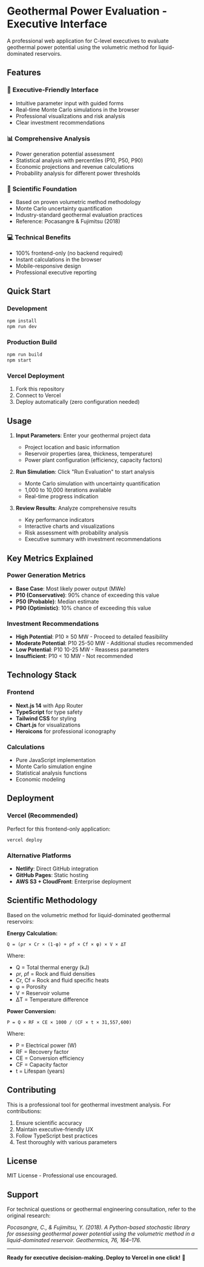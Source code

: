 # Geothermal Power Evaluation - Executive Interface

A professional web application for C-level executives to evaluate geothermal power potential using the volumetric method for liquid-dominated reservoirs.

## Features

### 🎯 **Executive-Friendly Interface**
- Intuitive parameter input with guided forms
- Real-time Monte Carlo simulations in the browser
- Professional visualizations and risk analysis
- Clear investment recommendations

### 📊 **Comprehensive Analysis**
- Power generation potential assessment
- Statistical analysis with percentiles (P10, P50, P90)
- Economic projections and revenue calculations
- Probability analysis for different power thresholds

### 🔬 **Scientific Foundation**
- Based on proven volumetric method methodology
- Monte Carlo uncertainty quantification
- Industry-standard geothermal evaluation practices
- Reference: Pocasangre & Fujimitsu (2018)

### 💻 **Technical Benefits**
- 100% frontend-only (no backend required)
- Instant calculations in the browser
- Mobile-responsive design
- Professional executive reporting

## Quick Start

### Development
```bash
npm install
npm run dev
```

### Production Build
```bash
npm run build
npm start
```

### Vercel Deployment
1. Fork this repository
2. Connect to Vercel
3. Deploy automatically (zero configuration needed)

## Usage

1. **Input Parameters**: Enter your geothermal project data
   - Project location and basic information
   - Reservoir properties (area, thickness, temperature)
   - Power plant configuration (efficiency, capacity factors)

2. **Run Simulation**: Click "Run Evaluation" to start analysis
   - Monte Carlo simulation with uncertainty quantification
   - 1,000 to 10,000 iterations available
   - Real-time progress indication

3. **Review Results**: Analyze comprehensive results
   - Key performance indicators
   - Interactive charts and visualizations
   - Risk assessment with probability analysis
   - Executive summary with investment recommendations

## Key Metrics Explained

### Power Generation Metrics
- **Base Case**: Most likely power output (MWe)
- **P10 (Conservative)**: 90% chance of exceeding this value
- **P50 (Probable)**: Median estimate
- **P90 (Optimistic)**: 10% chance of exceeding this value

### Investment Recommendations
- **High Potential**: P10 ≥ 50 MW - Proceed to detailed feasibility
- **Moderate Potential**: P10 25-50 MW - Additional studies recommended
- **Low Potential**: P10 10-25 MW - Reassess parameters
- **Insufficient**: P10 < 10 MW - Not recommended

## Technology Stack

### Frontend
- **Next.js 14** with App Router
- **TypeScript** for type safety
- **Tailwind CSS** for styling
- **Chart.js** for visualizations
- **Heroicons** for professional iconography

### Calculations
- Pure JavaScript implementation
- Monte Carlo simulation engine
- Statistical analysis functions
- Economic modeling

## Deployment

### Vercel (Recommended)
Perfect for this frontend-only application:

```bash
vercel deploy
```

### Alternative Platforms
- **Netlify**: Direct GitHub integration
- **GitHub Pages**: Static hosting
- **AWS S3 + CloudFront**: Enterprise deployment

## Scientific Methodology

Based on the volumetric method for liquid-dominated geothermal reservoirs:

**Energy Calculation:**
```
Q = (ρr × Cr × (1-φ) + ρf × Cf × φ) × V × ΔT
```

Where:
- Q = Total thermal energy (kJ)
- ρr, ρf = Rock and fluid densities
- Cr, Cf = Rock and fluid specific heats
- φ = Porosity
- V = Reservoir volume
- ΔT = Temperature difference

**Power Conversion:**
```
P = Q × RF × CE × 1000 / (CF × t × 31,557,600)
```

Where:
- P = Electrical power (W)
- RF = Recovery factor
- CE = Conversion efficiency
- CF = Capacity factor
- t = Lifespan (years)

## Contributing

This is a professional tool for geothermal investment analysis. For contributions:

1. Ensure scientific accuracy
2. Maintain executive-friendly UX
3. Follow TypeScript best practices
4. Test thoroughly with various parameters

## License

MIT License - Professional use encouraged.

## Support

For technical questions or geothermal engineering consultation, refer to the original research:

*Pocasangre, C., & Fujimitsu, Y. (2018). A Python-based stochastic library for assessing geothermal power potential using the volumetric method in a liquid-dominated reservoir. Geothermics, 76, 164–176.*

---

**Ready for executive decision-making. Deploy to Vercel in one click!** 🚀
